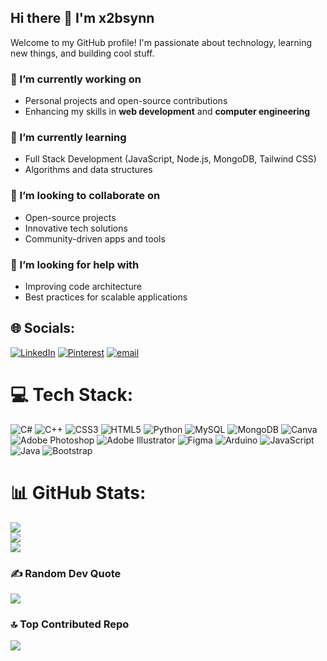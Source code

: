 ## Hi there 👋 I'm x2bsynn

Welcome to my GitHub profile! I'm passionate about technology, learning new things, and building cool stuff.

### 🔭 I’m currently working on
- Personal projects and open-source contributions
- Enhancing my skills in **web development** and **computer engineering**

### 🌱 I’m currently learning
- Full Stack Development (JavaScript, Node.js, MongoDB, Tailwind CSS)
- Algorithms and data structures

### 👯 I’m looking to collaborate on
- Open-source projects
- Innovative tech solutions
- Community-driven apps and tools

### 🤔 I’m looking for help with
- Improving code architecture
- Best practices for scalable applications


## 🌐 Socials:
[![LinkedIn](https://img.shields.io/badge/LinkedIn-%230077B5.svg?logo=linkedin&logoColor=white)](https://linkedin.com/in/jcwagan711) [![Pinterest](https://img.shields.io/badge/Pinterest-%23E60023.svg?logo=Pinterest&logoColor=white)](https://pinterest.com/jcwagan711) [![email](https://img.shields.io/badge/Email-D14836?logo=gmail&logoColor=white)](mailto:jcwagan711@gmail.com) 

# 💻 Tech Stack:
![C#](https://img.shields.io/badge/c%23-%23239120.svg?style=flat-square&logo=csharp&logoColor=white) ![C++](https://img.shields.io/badge/c++-%2300599C.svg?style=flat-square&logo=c%2B%2B&logoColor=white) ![CSS3](https://img.shields.io/badge/css3-%231572B6.svg?style=flat-square&logo=css3&logoColor=white) ![HTML5](https://img.shields.io/badge/html5-%23E34F26.svg?style=flat-square&logo=html5&logoColor=white) ![Python](https://img.shields.io/badge/python-3670A0?style=flat-square&logo=python&logoColor=ffdd54) ![MySQL](https://img.shields.io/badge/mysql-4479A1.svg?style=flat-square&logo=mysql&logoColor=white) ![MongoDB](https://img.shields.io/badge/MongoDB-%234ea94b.svg?style=flat-square&logo=mongodb&logoColor=white) ![Canva](https://img.shields.io/badge/Canva-%2300C4CC.svg?style=flat-square&logo=Canva&logoColor=white) ![Adobe Photoshop](https://img.shields.io/badge/adobe%20photoshop-%2331A8FF.svg?style=flat-square&logo=adobe%20photoshop&logoColor=white) ![Adobe Illustrator](https://img.shields.io/badge/adobe%20illustrator-%23FF9A00.svg?style=flat-square&logo=adobe%20illustrator&logoColor=white) ![Figma](https://img.shields.io/badge/figma-%23F24E1E.svg?style=flat-square&logo=figma&logoColor=white) ![Arduino](https://img.shields.io/badge/-Arduino-00979D?style=flat-square&logo=Arduino&logoColor=white) ![JavaScript](https://img.shields.io/badge/javascript-%23323330.svg?style=flat-square&logo=javascript&logoColor=%23F7DF1E) ![Java](https://img.shields.io/badge/java-%23ED8B00.svg?style=flat-square&logo=openjdk&logoColor=white) ![Bootstrap](https://img.shields.io/badge/bootstrap-%238511FA.svg?style=flat-square&logo=bootstrap&logoColor=white)
# 📊 GitHub Stats:
![](https://github-readme-stats.vercel.app/api?username=x2bsynn&theme=nightowl&hide_border=false&include_all_commits=false&count_private=false)<br/>
![](https://nirzak-streak-stats.vercel.app/?user=x2bsynn&theme=nightowl&hide_border=false)<br/>
![](https://github-readme-stats.vercel.app/api/top-langs/?username=x2bsynn&theme=nightowl&hide_border=false&include_all_commits=false&count_private=false&layout=compact)

### ✍️ Random Dev Quote
![](https://quotes-github-readme.vercel.app/api?type=horizontal&theme=merko)

### 🔝 Top Contributed Repo
![](https://github-contributor-stats.vercel.app/api?username=x2bsynn&limit=5&theme=dark&combine_all_yearly_contributions=true)

<!-- Proudly created with GPRM ( https://gprm.itsvg.in ) -->
